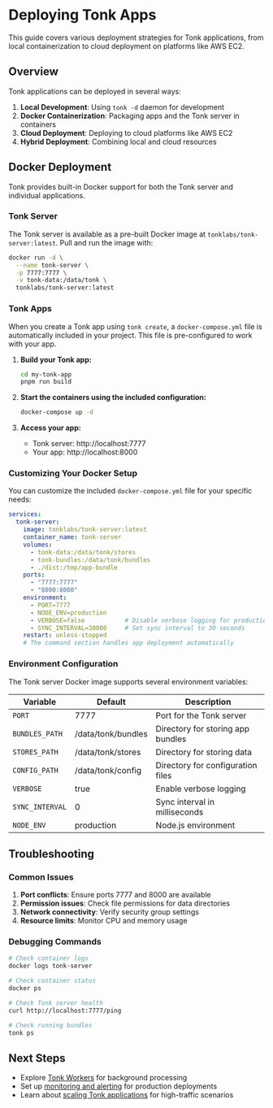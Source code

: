 # Deploying Tonk Apps

This guide covers various deployment strategies for Tonk applications, from local containerization to cloud deployment on platforms like AWS EC2.

## Overview

Tonk applications can be deployed in several ways:

1. **Local Development**: Using `tonk -d` daemon for development
2. **Docker Containerization**: Packaging apps and the Tonk server in containers
3. **Cloud Deployment**: Deploying to cloud platforms like AWS EC2
4. **Hybrid Deployment**: Combining local and cloud resources

## Docker Deployment

Tonk provides built-in Docker support for both the Tonk server and individual applications.

### Tonk Server

The Tonk server is available as a pre-built Docker image at `tonklabs/tonk-server:latest`. Pull and run the image with:

```bash
docker run -d \
  --name tonk-server \
  -p 7777:7777 \
  -v tonk-data:/data/tonk \
  tonklabs/tonk-server:latest
```

### Tonk Apps

When you create a Tonk app using `tonk create`, a `docker-compose.yml` file is automatically included in your project. This file is pre-configured to work with your app.

1. **Build your Tonk app:**
   ```bash
   cd my-tonk-app
   pnpm run build
   ```

2. **Start the containers using the included configuration:**
   ```bash
   docker-compose up -d
   ```

3. **Access your app:**
   - Tonk server: http://localhost:7777
   - Your app: http://localhost:8000

### Customizing Your Docker Setup

You can customize the included `docker-compose.yml` file for your specific needs:

```yaml
services:
  tonk-server:
    image: tonklabs/tonk-server:latest
    container_name: tonk-server
    volumes:
      - tonk-data:/data/tonk/stores
      - tonk-bundles:/data/tonk/bundles
      - ./dist:/tmp/app-bundle
    ports:
      - "7777:7777"
      - "8000:8000"
    environment:
      - PORT=7777
      - NODE_ENV=production
      - VERBOSE=false           # Disable verbose logging for production
      - SYNC_INTERVAL=30000     # Set sync interval to 30 seconds
    restart: unless-stopped
    # The command section handles app deployment automatically
```

### Environment Configuration

The Tonk server Docker image supports several environment variables:

| Variable | Default | Description |
|----------|---------|-------------|
| `PORT` | 7777 | Port for the Tonk server |
| `BUNDLES_PATH` | /data/tonk/bundles | Directory for storing app bundles |
| `STORES_PATH` | /data/tonk/stores | Directory for storing data |
| `CONFIG_PATH` | /data/tonk/config | Directory for configuration files |
| `VERBOSE` | true | Enable verbose logging |
| `SYNC_INTERVAL` | 0 | Sync interval in milliseconds |
| `NODE_ENV` | production | Node.js environment |

## Troubleshooting

### Common Issues

1. **Port conflicts**: Ensure ports 7777 and 8000 are available
2. **Permission issues**: Check file permissions for data directories
3. **Network connectivity**: Verify security group settings
4. **Resource limits**: Monitor CPU and memory usage

### Debugging Commands

```bash
# Check container logs
docker logs tonk-server

# Check container status
docker ps

# Check Tonk server health
curl http://localhost:7777/ping

# Check running bundles
tonk ps
```

## Next Steps

- Explore [Tonk Workers](./tonk-stack/workers.md) for background processing
- Set up [monitoring and alerting](./monitoring.md) for production deployments
- Learn about [scaling Tonk applications](./scaling.md) for high-traffic scenarios

